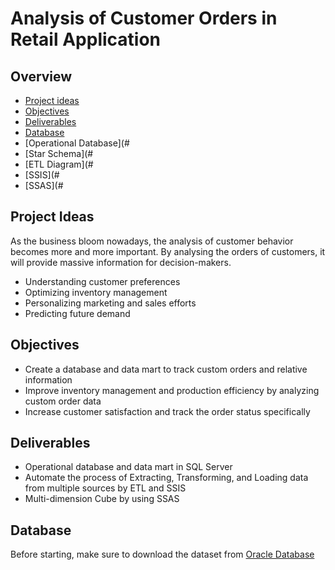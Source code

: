 # Analysis of Customer Orders in Retail Application
## Overview
* [Project ideas](#project-ideas)
* [Objectives](#objectives)
* [Deliverables](#deliverables)
* [Database](#database)
* [Operational Database](#
* [Star Schema](#
* [ETL Diagram](#
* [SSIS](#
* [SSAS](#

## Project Ideas
As the business bloom nowadays, the analysis of customer behavior becomes more and more important. By analysing the orders of customers, it will provide massive information for decision-makers.  
- Understanding customer preferences  
- Optimizing inventory management  
- Personalizing marketing and sales efforts  
- Predicting future demand  

## Objectives
- Create a database and data mart  to track custom orders and relative information
- Improve inventory management and production efficiency by analyzing custom order data
- Increase customer satisfaction and track the order status specifically
## Deliverables
- Operational database and data mart in SQL Server
- Automate the process of Extracting, Transforming, and Loading data from multiple sources by ETL and SSIS
- Multi-dimension Cube by using SSAS
  
## Database
Before starting, make sure to download the dataset from [Oracle Database](https://docs.oracle.com/en/database/oracle/oracle-database/21/comsc/introduction-to-sample-schemas.html#GUID-E1EE89C5-2D4E-4C74-835C-74F775BAE4A0 "悬停显示")  


